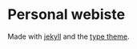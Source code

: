 # Personal webiste

Made with [jekyll](https://jekyllrb.com/) and the [type theme](https://github.com/rohanchandra/type-theme).
